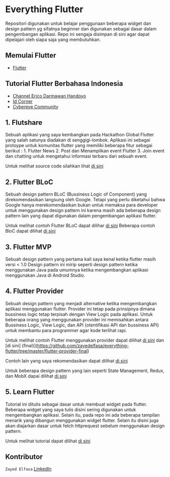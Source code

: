 # Everything Flutter
Repositori digunakan untuk belajar penggunaan beberapa widget dan design pattern yg sifatnya beginner dan digunakan sebagai dasar dalam pengembangan aplikasi. Repo ini sengaja disimpan di sini agar dapat dipelajari oleh siapa saja yang membutuhkan.

## Memulai Flutter
- [Flutter](https://flutter.dev)

## Tutorial Flutter Berbahasa Indonesia
- [Channel Erico Darmawan Handoyo](https://www.youtube.com/user/kh3w4nx1ng)
- [Id Corner](https://www.youtube.com/channel/UC6MTowFYbG8SK5GvTWjxSvg)
- [Cybereye Community](https://www.youtube.com/channel/UCZbsWQGnHQQxLFFyLsuEF_g/videos)

## 1. Flutshare <Application>
Sebuah aplikasi yang saya kembangkan pada Hackathon Global Flutter yang salah satunya diadakan di senggigi-lombok. Aplikasi ini sebagai protoype untuk komunitas flutter yang memiliki beberapa fitur sebagai berikut : 
    1. Flutter News
    2. Post dan Menampilkan event Flutter
    3. Join event dan chatting untuk mengetahui informasi terbaru dari sebuah event.

Untuk melihat source code silahkan lihat [di sini](https://github.com/zayedelfasa/everything-flutter/tree/master/flutshare)

## 2. Flutter BLoC <Design Pattern>
Sebuah design pattern BLoC (Bussiness Logic of Component) yang direkomendasikan langsung oleh Google. Tetapi yang perlu diketahui bahwa Google hanya merekomendasikan bukan untuk memaksa para developer untuk menggunakan design pattern ini karena masih ada beberapa design pattern lain yang dapat digunakan dalam pengembangan aplikasi flutter. 

Untuk melihat contoh Flutter BLoC dapat dilihar [di sini](https://github.com/zayedelfasa/everything-flutter/tree/master/flutter-bloc)
Beberapa contoh BloC dapat dilihat [di sini](https://felangel.github.io/bloc/#/)

## 3. Flutter MVP <Design Pattern>
Sebuah design pattern yang pertama kali saya kenal ketika flutter masih versi < 1.0 Design pattern ini mirip seperti design pattern ketika menggunakan Java pada umumnya ketika mengembangkan aplikasi menggunakan Java di Android Studio.

## 4. Flutter Provider <Design Pattern>
Sebuah design pattern yang menjadi alternative ketika mengembangkan aplikasi menggunakan flutter. Provider ini tetap pada prinsipnya dimana bussiness logic tetap terpisah dengan View Logic pada aplikasi. Untuk beberapa orang yang menggunakan provider ini memisahkan antara Bussiness Logic, View Logic, dan API (otentifikasi API dan bussiness API) untuk membantu para programmer agar kode terlihat rapi.

Untuk melihat contoh Flutter menggunakan provider dapat dilihat [di sini](https://github.com/zayedelfasa/everything-flutter/tree/master/flutter-provider) dan [di sini] (final)](https://github.com/zayedelfasa/everything-flutter/tree/master/flutter-provider-final)

Contoh lain yang saya rekomendasikan dapat dilihat [di sini](https://github.com/FilledStacks/flutter-tutorials)

Untuk beberapa design pattern yang lain seperti State Management, Redux, dan MobX dapai dilihat [di sini](https://flutter.dev/docs/development/data-and-backend/state-mgmt/options)

## 5. Learn Flutter <Tutorial>
Tutorial ini ditulis sebagai dasar untuk membuat widget pada flutter. Beberapa widget yang saya tulis disini sering digunakan untuk mengembangkan aplikasi. Selain itu, pada repo ini ada beberapa tampilan menarik yang dibangun menggunakan widget flutter. Selain itu disini juga akan diajarkan dasar untuk fetch httprequest sebelum menggunakan design pattern.

Untuk melihat tutorial dapat dilihat [di sini](https://github.com/zayedelfasa/everything-flutter/tree/master/learn_flutter)

## Kontributor
`Zayed Elfasa`
[LinkedIn](https://www.linkedin.com/in/zayed-elfasa-610225b2/)
